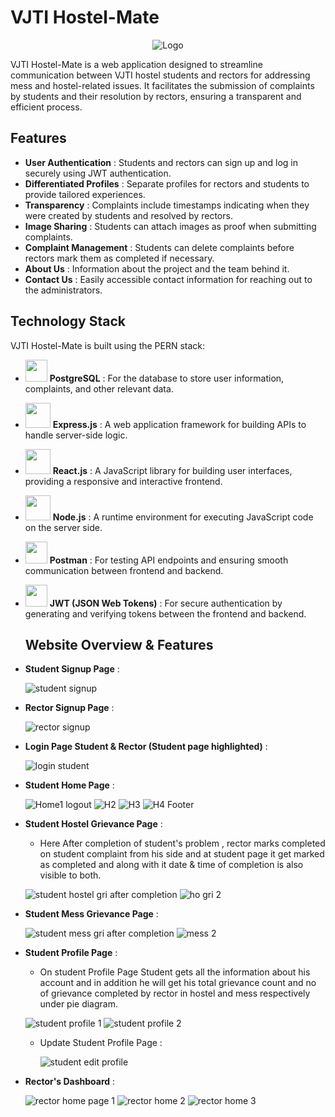 # VJTI Hostel-Mate



<div align="center">
  <img src="https://github.com/adityamote2205/VJTI-Hostel-Mate/assets/108695859/707c6600-4c5a-4aa8-a2aa-b5f46d3863b9" alt="Logo">
</div>




VJTI Hostel-Mate is a web application designed to streamline communication between VJTI hostel students and rectors for addressing mess and hostel-related issues. It facilitates the submission of complaints by students and their resolution by rectors, ensuring a transparent and efficient process.

## Features

- **User Authentication** : Students and rectors can sign up and log in securely using JWT authentication.
- **Differentiated Profiles** : Separate profiles for rectors and students to provide tailored experiences.
- **Transparency** : Complaints include timestamps indicating when they were created by students and resolved by rectors.
- **Image Sharing** : Students can attach images as proof when submitting complaints.
- **Complaint Management** : Students can delete complaints before rectors mark them as completed if necessary.
- **About Us** : Information about the project and the team behind it.
- **Contact Us** : Easily accessible contact information for reaching out to the administrators.

## Technology Stack

VJTI Hostel-Mate is built using the PERN stack:
- <img src="https://upload.wikimedia.org/wikipedia/commons/thumb/2/29/Postgresql_elephant.svg/640px-Postgresql_elephant.svg.png" width="35">  **PostgreSQL** : For the database to store user information, complaints, and other relevant data.

- <img src="https://www.vectorlogo.zone/logos/expressjs/expressjs-ar21.png" width="40">  **Express.js** : A web application framework for building APIs to handle server-side logic.
- <img src="https://upload.wikimedia.org/wikipedia/commons/thumb/a/a7/React-icon.svg/2300px-React-icon.svg.png" width="40">  **React.js** : A JavaScript library for building user interfaces, providing a responsive and interactive frontend.
- <img src="https://upload.wikimedia.org/wikipedia/commons/thumb/d/d9/Node.js_logo.svg/2560px-Node.js_logo.svg.png" width="40">  **Node.js** : A runtime environment for executing JavaScript code on the server side.
- <img src="https://uxwing.com/wp-content/themes/uxwing/download/brands-and-social-media/postman-icon.png" width="35">  **Postman** : For testing API endpoints and ensuring smooth communication between frontend and backend.
- <img src="https://seeklogo.com/images/J/json-web-tokens-jwt-io-logo-C003DEC47A-seeklogo.com.png" width="35">  **JWT (JSON Web Tokens)** : For secure authentication by generating and verifying tokens between the frontend and backend.

  ## Website Overview & Features
- **Student Signup Page** :
    
  ![student signup](https://github.com/adityamote2205/VJTI-Hostel-Mate/assets/108695859/c1750779-649a-4844-bc47-5b5321b3fe4c)

- **Rector Signup Page** :

  ![rector signup](https://github.com/adityamote2205/VJTI-Hostel-Mate/assets/108695859/2758fa38-b560-49ab-823d-20bf17efe435)

- **Login Page Student & Rector (Student page highlighted)** :

  ![login student](https://github.com/adityamote2205/VJTI-Hostel-Mate/assets/108695859/661ee6a3-4f03-469d-bdc8-95942e203dbf)

- **Student Home Page** :
  
  ![Home1 logout](https://github.com/adityamote2205/VJTI-Hostel-Mate/assets/108695859/e9a3a37b-e588-41c3-aa55-1ef2ecc5f7f5)
  ![H2](https://github.com/adityamote2205/VJTI-Hostel-Mate/assets/108695859/e9d105a1-4beb-47a6-ac75-935d3f523800)
  ![H3](https://github.com/adityamote2205/VJTI-Hostel-Mate/assets/108695859/f64aee20-8f7b-4e35-aaec-380f35f0768d)
  ![H4 Footer](https://github.com/adityamote2205/VJTI-Hostel-Mate/assets/108695859/1609c446-fa00-43a7-a0aa-2f7708527aa4)

- **Student Hostel Grievance Page** :
  - Here After completion of student's problem , rector marks completed on student complaint from his side and at student page it get marked as completed and along 
    with it date & time of completion is also visible to both.

  ![student hostel gri after completion](https://github.com/adityamote2205/VJTI-Hostel-Mate/assets/108695859/e8556362-f1f0-42e0-858d-9db6081396a5)
  ![ho gri 2](https://github.com/adityamote2205/VJTI-Hostel-Mate/assets/108695859/0dc9fe3c-8482-420b-b763-a8999644e21d)

- **Student Mess Grievance Page** :

  ![student mess gri after completion](https://github.com/adityamote2205/VJTI-Hostel-Mate/assets/108695859/4411c4a7-c594-406e-ae86-5dbe4424356d)
  ![mess 2](https://github.com/adityamote2205/VJTI-Hostel-Mate/assets/108695859/ff253421-b24e-4055-ad7f-dac8fcbf82dc)

- **Student Profile Page** :
  - On student Profile Page Student gets all the information about his account and in addition he will get his total grievance count and no of grievance completed by rector in hostel and mess respectively 
    under pie diagram.
   
  ![student profile 1](https://github.com/adityamote2205/VJTI-Hostel-Mate/assets/108695859/a95e98dc-1539-4a98-8534-8a2b2cb2a126)
  ![student profile 2](https://github.com/adityamote2205/VJTI-Hostel-Mate/assets/108695859/5796d38e-c6bb-414b-85a0-fc8f2d846705)

  - Update Student Profile Page :

    ![student edit profile ](https://github.com/adityamote2205/VJTI-Hostel-Mate/assets/108695859/eaeda7d4-1dfc-46b2-99a1-8b85b84dd7bc)

- **Rector's Dashboard** :

  ![rector home page 1](https://github.com/adityamote2205/VJTI-Hostel-Mate/assets/108695859/9cf7e036-027e-46c3-8389-3a2e595a6a07)
  ![rector home 2](https://github.com/adityamote2205/VJTI-Hostel-Mate/assets/108695859/b0505fde-dce1-47b3-9230-fa31882c0726)
  ![rector home 3](https://github.com/adityamote2205/VJTI-Hostel-Mate/assets/108695859/4f7d5213-ee32-4f54-8e78-086268899c95)



 
    















